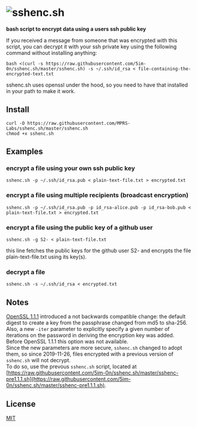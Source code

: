 # ![sshenc.sh](logo.png)

**bash script to encrypt data using a users ssh public key**

If you received a message from someone that was encrypted with this script, you can decrypt it with your ssh private key using the following command without installing anything:
```
bash <(curl -s https://raw.githubusercontent.com/5im-0n/sshenc.sh/master/sshenc.sh) -s ~/.ssh/id_rsa < file-containing-the-encrypted-text.txt
```
sshenc.sh uses openssl under the hood, so you need to have that installed in your path to make it work.

## Install
```
curl -O https://raw.githubusercontent.com/MPRS-Labs/sshenc.sh/master/sshenc.sh
chmod +x sshenc.sh
```

## Examples

### encrypt a file using your own ssh public key
```
sshenc.sh -p ~/.ssh/id_rsa.pub < plain-text-file.txt > encrypted.txt
```

### encrypt a file using multiple recipients (broadcast encryption)
```
sshenc.sh -p ~/.ssh/id_rsa.pub -p id_rsa-alice.pub -p id_rsa-bob.pub < plain-text-file.txt > encrypted.txt
```

### encrypt a file using the public key of a github user
```
sshenc.sh -g S2- < plain-text-file.txt
```
this line fetches the public keys for the github user S2- and encrypts the file plain-text-file.txt using its key(s).

### decrypt a file
```
sshenc.sh -s ~/.ssh/id_rsa < encrypted.txt
```

## Notes
[OpenSSL 1.1.1](https://www.openssl.org/docs/man1.1.1/man1/openssl-enc.html) introduced a not backwards compatible change: the default digest to create a key from the passphrase changed from md5 to sha-256.  
Also, a new `-iter` parameter to explicitly specify a given number of iterations on the password in deriving the encryption key was added.  
Before OpenSSL 1.1.1 this option was not available.  
Since the new parameters are more secure, `sshenc.sh` changed to adopt them, so since 2019-11-26, files encrypted with a previous version of `sshenc.sh` will not decrypt.  
To do so, use the prevous `sshenc.sh` script, located at [https://raw.githubusercontent.com/5im-0n/sshenc.sh/master/sshenc-pre1.1.1.sh](https://raw.githubusercontent.com/5im-0n/sshenc.sh/master/sshenc-pre1.1.1.sh).

## License
[MIT](https://opensource.org/licenses/MIT)
